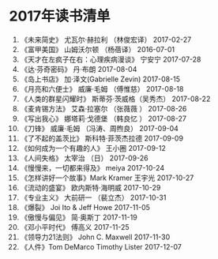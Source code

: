 # 2017年读书清单

1. 《未来简史》  尤瓦尔·赫拉利 （林俊宏译）    2017-02-27  
2. 《富甲美国》 山姆沃尔顿 （杨蓓译）          2016-07-01  
3. 《天才在左疯子在右：心理疾病漫谈》 宁安宁    2017-07-28  
4. 《达·芬奇密码》 丹·布朗                   2017-08-04  
5. 《岛上书店》 加·泽文(Gabrielle Zevin)    2017-08-15  
6. 《月亮和六便士》 威廉·毛姆 （傅惟慈）       2017-08-18  
7. 《人类的群星闪耀时》 斯蒂芬·茨威格（吴秀杰） 2017-08-22  
8. 《麦肯锡方法》 艾森·拉塞尔 （张薇薇 ）      2017-08-26  
9. 《写出我心》 娜塔莉·戈德堡 （韩良忆 ）      2017-08-27  
10. 《刀锋》 威廉·毛姆 （冯涛、周煦良）       2017-09-04  
11. 《了不起的盖茨比》 斯科特·菲茨杰拉德       2017-09-09  
12. 《如何成为一个有趣的人》 王小圈           2017-09-12  
13. 《人间失格》  太宰治 （日）              2017-09-26  
14. 《慢慢来，一切都来得及》 meiya           2017-10-24  
15. 《怎样讲好一个故事》Mark Kramer 王宇光   2017-10-27  
16. 《流动的盛宴》  欧内斯特·海明威          2017-10-29  
17. 《专业主义》   大前研一 （裴立杰）        2017-10-31  
18. 《爆裂》  Joi Ito & Jeff Howe         2017-11-05  
19. 《傲慢与偏见》 简·奥斯丁                2017-11-19  
20. 《邓小平时代》 傅高义                   2017-11-25  
21. 《领导力21法则》 John C. Maxwell       2017-11-30  
22. 《人件》Tom DeMarco Timothy Lister    2017-12-07  



